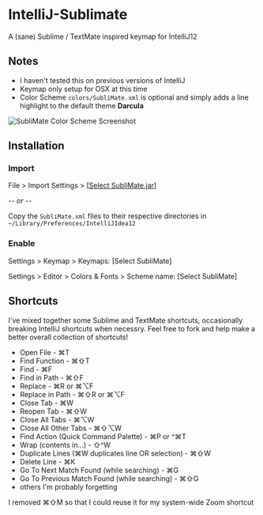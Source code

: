 IntelliJ-Sublimate
==================

A (sane) Sublime / TextMate inspired keymap for IntelliJ12

## Notes

* I haven't tested this on previous versions of IntelliJ
* Keymap only setup for OSX at this time
* Color Scheme `colors/SubliMate.xml` is optional and simply adds a line highlight to the default theme **Darcula**

![SubliMate Color Scheme Screenshot](https://raw.github.com/ProLoser/IntelliJ-Sublimate/master/screenshot.png)


## Installation

### Import

File > Import Settings > [[Select SubliMate.jar](https://github.com/ProLoser/IntelliJ-Sublimate/raw/master/SublimMate.jar)]

_-- or --_

Copy the `SubliMate.xml` files to their respective directories in `~/Library/Preferences/IntelliJIdea12`

### Enable

Settings > Keymap > Keymaps: [Select SubliMate]

Settings > Editor > Colors & Fonts > Scheme name: [Select SubliMate]

## Shortcuts

I've mixed together some Sublime and TextMate shortcuts, occasionally breaking IntelliJ shortcuts when necessry. Feel free to fork and help make a better overall collection of shortcuts!

* Open File - ⌘T
* Find Function - ⌘⇧T
* Find - ⌘F
* Find in Path - ⌘⇧F
* Replace - ⌘R or ⌘⌥F
* Replace in Path - ⌘⇧R or ⌘⌥F
* Close Tab - ⌘W
* Reopen Tab - ⌘⇧W
* Close All Tabs - ⌘⌥W
* Close All Other Tabs - ⌘⇧⌥W
* Find Action (Quick Command Palette) - ⌘P or ^⌘T
* Wrap (contents in...) - ⇧^W
* Duplicate Lines (⌘W duplicates line OR selection) - ⌘⇧W
* Delete Line - ⌘K
* Go To Next Match Found (while searching) - ⌘G
* Go To Previous Match Found (while searching) - ⌘⇧G
* others I'm probably forgetting

I removed ⌘⇧M so that I could reuse it for my system-wide Zoom shortcut